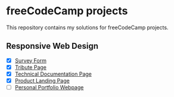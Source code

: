 # freeCodeCamp projects

This repository contains my solutions for freeCodeCamp projects.

## Responsive Web Design

- [x] [Survey Form](https://survey-form.freecodecamp.rocks/)
- [x] [Tribute Page](https://tribute-page.freecodecamp.rocks/)
- [x] [Technical Documentation Page](https://technical-documentation-page.freecodecamp.rocks/)
- [x] [Product Landing Page](https://product-landing-page.freecodecamp.rocks/)
- [ ] [Personal Portfolio Webpage](https://personal-portfolio.freecodecamp.rocks/)

